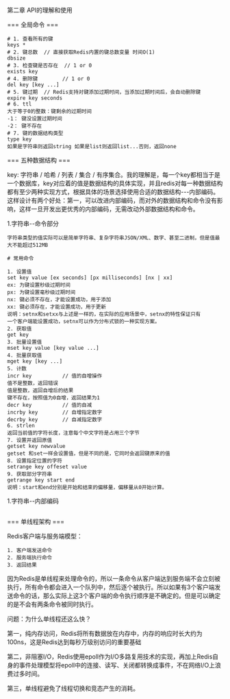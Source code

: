 第二章  API的理解和使用

=== 全局命令 ===

```
# 1. 查看所有的键
keys *
# 2. 键总数  // 直接获取Redis内置的键总数变量 时间O(1)
dbsize
# 3. 检查键是否存在  // 1 or 0
exists key
# 4. 删除键        // 1 or 0
del key [key ...]
# 5. 键过期  // Redis支持对键添加过期时间，当添加过期时间后，会自动删除键
expire key seconds
# 6. ttl 
大于等于0的整数：键剩余的过期时间
-1： 键没设置过期时间
-2： 键不存在
# 7. 键的数据结构类型
type key
如果是字符串则返回string 如果是list则返回list...否则，返回none
```

=== 五种数据结构 === 

key: 字符串 / 哈希 / 列表 / 集合 / 有序集合。我的理解是，每一个key都相当于是一个数据库，key对应着的值是数据结构的具体实现，并且redis对每一种数据结构都有至少两种实现方式，根据具体的场景选择使用合适的数据结构---内部编码。这样设计有两个好处：第一，可以改进内部编码，而对外的数据结构和命令没有影响，这样一旦开发出更优秀的内部编码，无需改动外部数据结构和命令。

1.字符串--命令部分

```
字符串类型的值实际可以是简单字符串、复杂字符串JSON/XML、数字、甚至二进制，但是值最大不能超过512MB

# 常用命令

1. 设置值
set key value [ex seconds] [px milliseconds] [nx | xx]
ex: 为键设置秒级过期时间
px: 为键设置毫秒级过期时间
nx: 键必须不存在，才能设置成功，用于添加
xx: 键必须存在，才能设置成功，用于更新
说明：setnx和setxx与上述是一样的，在实际的应用场景中，setnx的特性保证只有
一个客户端能设置成功，setnx可以作为分布式锁的一种实现方案。
2. 获取值
get key
3. 批量设置值
mset key value [key value ...]
4. 批量获取值
mget key [key ...]
5. 计数
incr key          // 值的自增操作
值不是整数，返回错误
值是整数，返回自增后的结果
键不存在，按照值为0自增，返回结果为1
decr key          // 值的自减
incrby key        // 自增指定数字
decrby key        // 自减指定数字
6. strlen
返回当前值的字符长度，注意每个中文字符是占用三个字节
7. 设置并返回原值
getset key newvalue
getset 和set一样会设置值，但是不同的是，它同时会返回键原来的值
8. 设置指定位置的字符
setrange key offeset value
9. 获取部分字符串
getrange key start end
说明：start和end分别是开始和结束的偏移量，偏移量从0开始计算。
```

1.字符串--内部编码

```

```

=== 单线程架构 ===

Redis客户端与服务端模型：

```
1. 客户端发送命令 
2. 服务端执行命令
3. 返回结果
```

因为Redis是单线程来处理命令的，所以一条命令从客户端达到服务端不会立刻被执行，所有命令都会进入一个队列中，然后逐个被执行。所以如果有3个客户端发送命令的话，那么实际上这3个客户端的命令执行顺序是不确定的。但是可以确定的是不会有两条命令被同时执行。

问题：为什么单线程还这么快？

第一，纯内存访问，Redis将所有数据放在内存中，内存的响应时长大约为100ns，这是Redis达到每秒万级别访问的重要基础

第二，非阻塞I/O，Redis使用epoll作为I/O多路复用技术的实现，再加上Redis自身的事件处理模型将epoll中的连接、读写、关闭都转换成事件，不在网络I/O上浪费过多时间。

第三，单线程避免了线程切换和竞态产生的消耗。
